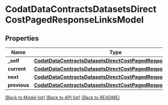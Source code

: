 # CodatDataContractsDatasetsDirectCostPagedResponseLinksModel


## Properties
Name | Type | Description | Notes
------------ | ------------- | ------------- | -------------
**_self** | [**CodatDataContractsDatasetsDirectCostPagedResponseHrefModel**](CodatDataContractsDatasetsDirectCostPagedResponseHrefModel.md) |  | [optional] 
**current** | [**CodatDataContractsDatasetsDirectCostPagedResponseHrefModel**](CodatDataContractsDatasetsDirectCostPagedResponseHrefModel.md) |  | [optional] 
**next** | [**CodatDataContractsDatasetsDirectCostPagedResponseHrefModel**](CodatDataContractsDatasetsDirectCostPagedResponseHrefModel.md) |  | [optional] 
**previous** | [**CodatDataContractsDatasetsDirectCostPagedResponseHrefModel**](CodatDataContractsDatasetsDirectCostPagedResponseHrefModel.md) |  | [optional] 

[[Back to Model list]](../README.md#documentation-for-models) [[Back to API list]](../README.md#documentation-for-api-endpoints) [[Back to README]](../README.md)


